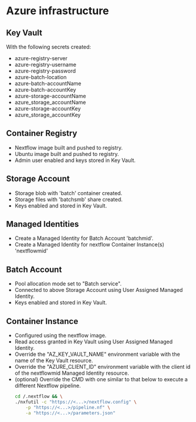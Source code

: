 # Azure infrastructure

## Key Vault

With the following secrets created:

- azure-registry-server
- azure-registry-username
- azure-registry-password
- azure-batch-location
- azure-batch-accountName
- azure-batch-accountKey
- azure-storage-accountName
- azure_storage_accountName
- azure-storage-accountKey
- azure_storage_accountKey

## Container Registry

- Nextflow image built and pushed to registry.
- Ubuntu image built and pushed to registry.
- Admin user enabled and keys stored in Key Vault.

## Storage Account

- Storage blob with 'batch' container created.
- Storage files with 'batchsmb' share created.
- Keys enabled and stored in Key Vault.

## Managed Identities

- Create a Managed Identity for Batch Account 'batchmid'.
- Create a Managed Identity for nextflow Container Instance(s) 'nextflowmid'

## Batch Account

- Pool allocation mode set to "Batch service".
- Connected to above Storage Account using User Assigned Managed Identity.
- Keys enabled and stored in Key Vault.

## Container Instance

- Configured using the nextflow image.
- Read access granted in Key Vault using User Assigned Managed Identity.
- Override the "AZ_KEY_VAULT_NAME" environment variable with the name of the Key Vault resource.
- Override the "AZURE_CLIENT_ID" environment variable with the client id of the nextflowmid Managed Identity resource.
- (optional) Override the CMD with one similar to that below to execute a different Nextflow pipeline.
    ``` bash
    cd /.nextflow && \
    ./nxfutil -c "https://<...>/nextflow.config" \
        -p "https://<...>/pipeline.nf" \
        -a "https://<...>/parameters.json"
    ``` 
